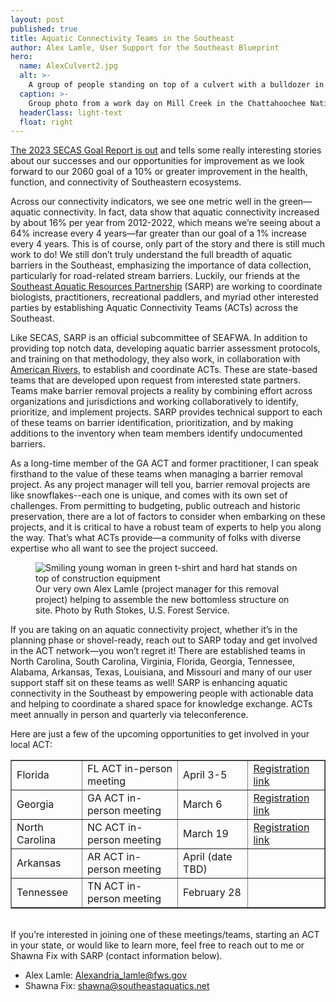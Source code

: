 ```yaml
---
layout: post
published: true
title: Aquatic Connectivity Teams in the Southeast 
author: Alex Lamle, User Support for the Southeast Blueprint
hero:
  name: AlexCulvert2.jpg
  alt: >-
    A group of people standing on top of a culvert with a bulldozer in the background.
  caption: >-
    Group photo from a work day on Mill Creek in the Chattahoochee National Forest, where two perched and damaged culverts were replaced by a bottomless culvert. This project was a collaboration between The Nature Conservancy, U.S. Forest Service, and U.S. Fish and Wildlife Service and was aimed at improving fish passage in the Conasauga Basin while also providing restored access to the Rocky Flats burn unit. Photo by The Nature Conservancy in Georgia.
  headerClass: light-text
  float: right
---
```


[The 2023 SECAS Goal Report is out](https://secassoutheast.org/2023/10/27/Recent-trends-in-Southeastern-ecosystems-2023-SECAS-goal-report-released) and tells some really interesting stories about our successes and our opportunities for improvement as we look forward to our 2060 goal of a 10% or greater improvement in the health, function, and connectivity of Southeastern ecosystems.  

Across our connectivity indicators, we see one metric well in the green—aquatic connectivity. In fact, data show that aquatic connectivity increased by about 16% per year from 2012-2022, which means we’re seeing about a 64% increase every 4 years—far greater than our goal of a 1% increase every 4 years. This is of course, only part of the story and there is still much work to do!<!--more--> We still don’t truly understand the full breadth of aquatic barriers in the Southeast, emphasizing the importance of data collection, particularly for road-related stream barriers. Luckily, our friends at the [Southeast Aquatic Resources Partnership](https://southeastaquatics.net/) (SARP) are working to coordinate biologists, practitioners, recreational paddlers, and myriad other interested parties by establishing Aquatic Connectivity Teams (ACTs) across the Southeast.

Like SECAS, SARP is an official subcommittee of SEAFWA. In addition to providing top notch data, developing aquatic barrier assessment protocols, and training on that methodology, they also work, in collaboration with [American Rivers](https://www.americanrivers.org/), to establish and coordinate ACTs. These are state-based teams that are developed upon request from interested state partners. Teams make barrier removal projects a reality by combining effort across organizations and jurisdictions and working collaboratively to identify, prioritize, and implement projects. SARP provides technical support to each of these teams on barrier identification, prioritization, and by making additions to the inventory when team members identify undocumented barriers.  

As a long-time member of the GA ACT and former practitioner, I can speak firsthand to the value of these teams when managing a barrier removal project. As any project manager will tell you, barrier removal projects are like snowflakes--each one is unique, and comes with its own set of challenges. From permitting to budgeting, public outreach and historic preservation, there are a lot of factors to consider when embarking on these projects, and it is critical to have a robust team of experts to help you along the way. That’s what ACTs provide—a community of folks with diverse expertise who all want to see the project succeed. 

<figure>
  <img src="http://secassoutheast.org/images/AL_Culvert.jpg" alt="Smiling young woman in green t-shirt and hard hat stands on top of construction equipment"/>
  <figcaption>Our very own Alex Lamle (project manager for this removal project) helping to assemble the new bottomless structure on site. Photo by Ruth Stokes, U.S. Forest Service.</figcaption>
</figure>  

If you are taking on an aquatic connectivity project, whether it’s in the planning phase or shovel-ready, reach out to SARP today and get involved in the ACT network—you won’t regret it! There are established teams in North Carolina, South Carolina, Virginia, Florida, Georgia, Tennessee, Alabama, Arkansas, Texas, Louisiana, and Missouri and many of our user support staff sit on these teams as well! SARP is enhancing aquatic connectivity in the Southeast by empowering people with actionable data and helping to coordinate a shared space for knowledge exchange. ACTs meet annually in person and quarterly via teleconference.  

Here are just a few of the upcoming opportunities to get involved in your local ACT:  
  
<table border="1" table cellpadding="7">
  <tr>
    <td>Florida</td>
    <td>FL ACT in-person meeting</td>
    <td>April 3-5</td>
    <td><a href="https://docs.google.com/forms/d/e/1FAIpQLSefP8x_LSYWVYb9wBZjW6rioYgqcUszJIhOrexRbbL3sKxOxw/viewform">Registration link</a>
    </td>
  </tr>
   <tr>
     <td>Georgia</td>
     <td>GA ACT in-person meeting</td>
     <td>March 6</td>
       <td><a href="https://docs.google.com/forms/d/e/1FAIpQLSfXoqAuDthn4wRwOjyb1sr9cpn_l7Tcc5Wwbl5hBXB_xiIa9Q/viewform">Registration link</a></td>
  </tr>
   <tr>
     <td>North Carolina</td>
     <td>NC ACT in-person meeting</td>
     <td>March 19</td>
     <td><a href="https://www.surveymonkey.com/r/WKDND9V">Registration link</a></td>
  </tr>
   <tr>
     <td>Arkansas</td>
     <td>AR ACT in-person meeting</td>
     <td>April (date TBD)</td>
     <td> </td>
  </tr>
   <tr>
     <td>Tennessee</td>
     <td>TN ACT in-person meeting</td>
     <td>February 28</td>
     <td> </td>
  </tr>
 </table>  
<br>
If you’re interested in joining one of these meetings/teams, starting an ACT in your state, or would like to learn more, feel free to reach out to me or Shawna Fix with SARP (contact information below).  

- Alex Lamle: [Alexandria_lamle@fws.gov](mailto:Alexandria_lamle@fws.gov)
- Shawna Fix: [shawna@southeastaquatics.net](mailto:shawna@southeastaquatics.net)
